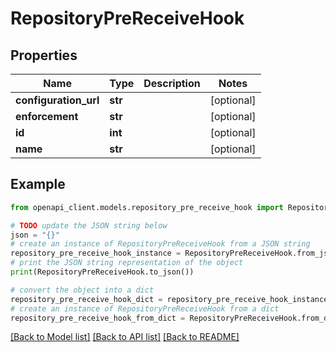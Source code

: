 # RepositoryPreReceiveHook


## Properties

Name | Type | Description | Notes
------------ | ------------- | ------------- | -------------
**configuration_url** | **str** |  | [optional] 
**enforcement** | **str** |  | [optional] 
**id** | **int** |  | [optional] 
**name** | **str** |  | [optional] 

## Example

```python
from openapi_client.models.repository_pre_receive_hook import RepositoryPreReceiveHook

# TODO update the JSON string below
json = "{}"
# create an instance of RepositoryPreReceiveHook from a JSON string
repository_pre_receive_hook_instance = RepositoryPreReceiveHook.from_json(json)
# print the JSON string representation of the object
print(RepositoryPreReceiveHook.to_json())

# convert the object into a dict
repository_pre_receive_hook_dict = repository_pre_receive_hook_instance.to_dict()
# create an instance of RepositoryPreReceiveHook from a dict
repository_pre_receive_hook_from_dict = RepositoryPreReceiveHook.from_dict(repository_pre_receive_hook_dict)
```
[[Back to Model list]](../README.md#documentation-for-models) [[Back to API list]](../README.md#documentation-for-api-endpoints) [[Back to README]](../README.md)


